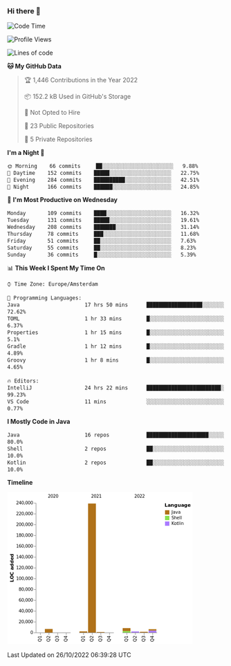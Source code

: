 ### Hi there 👋


<!--START_SECTION:waka-->
![Code Time](http://img.shields.io/badge/Code%20Time-2%2C563%20hrs%2022%20mins-blue)

![Profile Views](http://img.shields.io/badge/Profile%20Views-0-blue)

![Lines of code](https://img.shields.io/badge/From%20Hello%20World%20I%27ve%20Written-266%20Thousand%20lines%20of%20code-blue)

**🐱 My GitHub Data** 

> 🏆 1,446 Contributions in the Year 2022
 > 
> 📦 152.2 kB Used in GitHub's Storage 
 > 
> 🚫 Not Opted to Hire
 > 
> 📜 23 Public Repositories 
 > 
> 🔑 5 Private Repositories  
 > 
**I'm a Night 🦉** 

```text
🌞 Morning    66 commits     ██░░░░░░░░░░░░░░░░░░░░░░░   9.88% 
🌆 Daytime    152 commits    █████░░░░░░░░░░░░░░░░░░░░   22.75% 
🌃 Evening    284 commits    ██████████░░░░░░░░░░░░░░░   42.51% 
🌙 Night      166 commits    ██████░░░░░░░░░░░░░░░░░░░   24.85%

```
📅 **I'm Most Productive on Wednesday** 

```text
Monday       109 commits    ████░░░░░░░░░░░░░░░░░░░░░   16.32% 
Tuesday      131 commits    █████░░░░░░░░░░░░░░░░░░░░   19.61% 
Wednesday    208 commits    ███████░░░░░░░░░░░░░░░░░░   31.14% 
Thursday     78 commits     ███░░░░░░░░░░░░░░░░░░░░░░   11.68% 
Friday       51 commits     ██░░░░░░░░░░░░░░░░░░░░░░░   7.63% 
Saturday     55 commits     ██░░░░░░░░░░░░░░░░░░░░░░░   8.23% 
Sunday       36 commits     █░░░░░░░░░░░░░░░░░░░░░░░░   5.39%

```


📊 **This Week I Spent My Time On** 

```text
⌚︎ Time Zone: Europe/Amsterdam

💬 Programming Languages: 
Java                     17 hrs 50 mins      ██████████████████░░░░░░░   72.62% 
TOML                     1 hr 33 mins        █░░░░░░░░░░░░░░░░░░░░░░░░   6.37% 
Properties               1 hr 15 mins        █░░░░░░░░░░░░░░░░░░░░░░░░   5.1% 
Gradle                   1 hr 12 mins        █░░░░░░░░░░░░░░░░░░░░░░░░   4.89% 
Groovy                   1 hr 8 mins         █░░░░░░░░░░░░░░░░░░░░░░░░   4.65%

🔥 Editors: 
IntelliJ                 24 hrs 22 mins      ████████████████████████░   99.23% 
VS Code                  11 mins             ░░░░░░░░░░░░░░░░░░░░░░░░░   0.77%

```

**I Mostly Code in Java** 

```text
Java                     16 repos            ████████████████████░░░░░   80.0% 
Shell                    2 repos             ██░░░░░░░░░░░░░░░░░░░░░░░   10.0% 
Kotlin                   2 repos             ██░░░░░░░░░░░░░░░░░░░░░░░   10.0%

```


**Timeline**

![Chart not found](https://raw.githubusercontent.com/powercasgamer/powercasgamer/master/charts/bar_graph.png) 


 Last Updated on 26/10/2022 06:39:28 UTC
<!--END_SECTION:waka-->
